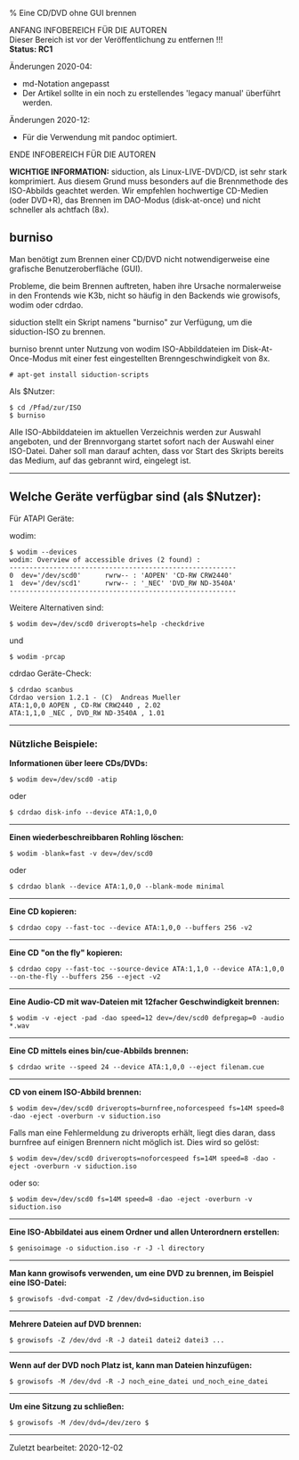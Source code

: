 % Eine CD/DVD ohne GUI brennen

ANFANG   INFOBEREICH FÜR DIE AUTOREN  
Dieser Bereich ist vor der Veröffentlichung zu entfernen !!!  
**Status: RC1**

Änderungen 2020-04:

+ md-Notation angepasst
+ Der Artikel sollte in ein noch zu erstellendes 'legacy manual' überführt werden. 

Änderungen 2020-12:

+ Für die Verwendung mit pandoc optimiert.

ENDE   INFOBEREICH FÜR DIE AUTOREN

<warning>**WICHTIGE INFORMATION:**</warning>
<warning>
siduction, als Linux-LIVE-DVD/CD, ist sehr stark komprimiert. Aus diesem Grund muss besonders auf die Brennmethode des ISO-Abbilds geachtet werden. Wir empfehlen hochwertige CD-Medien (oder DVD+R), das Brennen im DAO-Modus (disk-at-once) und nicht schneller als achtfach (8x).
</warning>

## burniso

Man benötigt zum Brennen einer CD/DVD nicht notwendigerweise eine grafische Benutzeroberfläche (GUI).

Probleme, die beim Brennen auftreten, haben ihre Ursache normalerweise in den Frontends wie K3b, nicht so häufig in den Backends wie growisofs, wodim oder cdrdao.

siduction stellt ein Skript namens "burniso" zur Verfügung, um die siduction-ISO zu brennen.

burniso brennt unter Nutzung von wodim ISO-Abbilddateien im Disk-At-Once-Modus mit einer fest eingestellten Brenngeschwindigkeit von 8x.

    # apt-get install siduction-scripts

Als $Nutzer:

    $ cd /Pfad/zur/ISO
    $ burniso

Alle ISO-Abbilddateien im aktuellen Verzeichnis werden zur Auswahl angeboten, und der Brennvorgang startet sofort nach der Auswahl einer ISO-Datei. Daher soll man darauf achten, dass vor Start des Skripts bereits das Medium, auf das gebrannt wird, eingelegt ist.  

---

## Welche Geräte verfügbar sind (als $Nutzer):

Für ATAPI Geräte:

wodim:

    $ wodim --devices
    wodim: Overview of accessible drives (2 found) :
    ---------------------------------------------------------
    0  dev='/dev/scd0'      rwrw-- : 'AOPEN' 'CD-RW CRW2440'
    1  dev='/dev/scd1'      rwrw-- : '_NEC' 'DVD_RW ND-3540A'
    ---------------------------------------------------------

Weitere Alternativen sind:

    $ wodim dev=/dev/scd0 driveropts=help -checkdrive

und

    $ wodim -prcap

cdrdao Geräte-Check:

    $ cdrdao scanbus
    Cdrdao version 1.2.1 - (C)  Andreas Mueller
    ATA:1,0,0 AOPEN , CD-RW CRW2440 , 2.02
    ATA:1,1,0 _NEC , DVD_RW ND-3540A , 1.01

---

### Nützliche Beispiele:

**Informationen über leere CDs/DVDs:**

    $ wodim dev=/dev/scd0 -atip

oder

    $ cdrdao disk-info --device ATA:1,0,0


---

**Einen wiederbeschreibbaren Rohling löschen:**

    $ wodim -blank=fast -v dev=/dev/scd0

oder

    $ cdrdao blank --device ATA:1,0,0 --blank-mode minimal

---

**Eine CD kopieren:**

    $ cdrdao copy --fast-toc --device ATA:1,0,0 --buffers 256 -v2

---

**Eine CD "on the fly" kopieren:**

    $ cdrdao copy --fast-toc --source-device ATA:1,1,0 --device ATA:1,0,0 --on-the-fly --buffers 256 --eject -v2

---

**Eine Audio-CD mit wav-Dateien mit 12facher Geschwindigkeit brennen:**

    $ wodim -v -eject -pad -dao speed=12 dev=/dev/scd0 defpregap=0 -audio *.wav

---

**Eine CD mittels eines bin/cue-Abbilds brennen:**

    $ cdrdao write --speed 24 --device ATA:1,0,0 --eject filenam.cue

---

**CD von einem ISO-Abbild brennen:**

    $ wodim dev=/dev/scd0 driveropts=burnfree,noforcespeed fs=14M speed=8 -dao -eject -overburn -v siduction.iso

Falls man eine Fehlermeldung zu driveropts erhält, liegt dies daran, dass burnfree auf einigen Brennern nicht möglich ist. Dies wird so gelöst:

    $ wodim dev=/dev/scd0 driveropts=noforcespeed fs=14M speed=8 -dao -eject -overburn -v siduction.iso

oder so:

    $ wodim dev=/dev/scd0 fs=14M speed=8 -dao -eject -overburn -v siduction.iso

---

**Eine ISO-Abbildatei aus einem Ordner und allen Unterordnern erstellen:**

    $ genisoimage -o siduction.iso -r -J -l directory

---

**Man kann growisofs verwenden, um eine DVD zu brennen, im Beispiel eine ISO-Datei:**

    $ growisofs -dvd-compat -Z /dev/dvd=siduction.iso

---

**Mehrere Dateien auf DVD brennen:**

    $ growisofs -Z /dev/dvd -R -J datei1 datei2 datei3 ...

---

**Wenn auf der DVD noch Platz ist, kann man Dateien hinzufügen:**

    $ growisofs -M /dev/dvd -R -J noch_eine_datei und_noch_eine_datei

---

**Um eine Sitzung zu schließen:**

    $ growisofs -M /dev/dvd=/dev/zero $

---

<div id="rev">Zuletzt bearbeitet: 2020-12-02</div>
